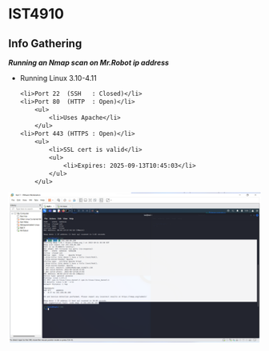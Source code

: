 <h1>
IST4910
</h1>
<h2>Info Gathering</h2>
<em><b>Running an Nmap scan on Mr.Robot ip address</b></em>
<p>
<ul>
    <li>Running Linux 3.10-4.11</li>
    
    <li>Port 22  (SSH   : Closed)</li>
    <li>Port 80  (HTTP  : Open)</li>
        <ul>
            <li>Uses Apache</li>
        </ul>
    <li>Port 443 (HTTPS : Open)</li>
        <ul>
            <li>SSL cert is valid</li>
            <ul>
                <li>Expires: 2025-09-13T10:45:03</li>
            </ul>
        </ul>
    
  </ul>
  <img src="Images/mrR.png">
  </p>
 







